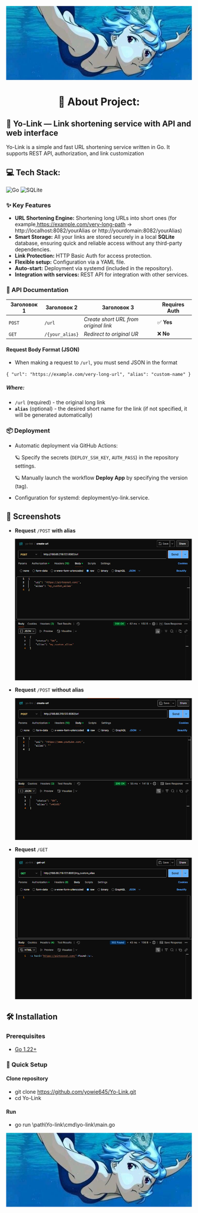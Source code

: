 <img src="screenshots/prev.jpg" width="100%" height="200px" alt="Preview">

<h1 align="center">💫 About Project:</h1>

## 🧸 Yo-Link — Link shortening service with API and web interface

Yo-Link is a simple and fast URL shortening service written in Go. It supports REST API, authorization, and link customization

## 💻 Tech Stack:

![Go](https://img.shields.io/badge/go-%2300ADD8.svg?style=for-the-badge&logo=go&logoColor=white) ![SQLite](https://img.shields.io/badge/sqlite-%2307405e.svg?style=for-the-badge&logo=sqlite&logoColor=white)

### ✨ Key Features

- **URL Shortening Engine:** Shortening long URLs into short ones (for example,https://example.com/very-long-path → http://localhost:8082/yourAlias or http://yourdomain:8082/yourAlias)
- **Smart Storage:** All your links are stored securely in a local **SQLite** database, ensuring quick and reliable access without any third-party dependencies.
- **Link Protection:** HTTP Basic Auth for access protection.
- **Flexible setup:** Configuration via a YAML file.
- **Auto-start:** Deployment via systemd (included in the repository).
- **Integration with services:** REST API for integration with other services.

### 📄 API Documentation

| Заголовок 1 | Заголовок 2     | Заголовок 3                           | Requires Auth |
| ----------- | --------------- | ------------------------------------- | ------------- |
| `POST`      | `/url`          | _Create short URL from original link_ | ✅ **Yes**    |
| `GET`       | `/{your_alias}` | _Redirect to original UR_             | ❌ **No**     |

#### Request Body Format (JSON)

- When making a request to `/url`, you must send JSON in the format

`{
  "url": "https://example.com/very-long-url",
  "alias": "custom-name"
}`

##### Where:

- `/url` (required) - the original long link
- **`alias`** (optional) - the desired short name for the link (if not specified, it will be generated automatically)

### 📦 Deployment

- Automatic deployment via GitHub Actions:

  🪐 Specify the secrets (`DEPLOY_SSH_KEY`, `AUTH_PASS`) in the repository settings.

  🪐 Manually launch the workflow **Deploy App** by specifying the version (tag).

- Configuration for systemd: deployment/yo-link.service.

## 📸 Screenshots

- **Request** `/POST` **with alias**

  ![post-with-alias](screenshots/post-with-alias.jpg)

- **Request** `/POST` **without alias**

  ![post-without-alias](screenshots/post-without-alias.jpg)

- **Request** `/GET`

  ![get](screenshots/get.jpg)

## 🛠️ Installation

### Prerequisites

- [Go 1.22+](https://golang.org/dl/)

### 🪭 Quick Setup

#### Clone repository

- git clone https://github.com/yowie645/Yo-Link.git
- cd Yo-Link

#### Run

- go run \path\Yo-link\cmd\yo-link\main.go

<img src="screenshots/prev.jpg" width="100%" height="200px" alt="Preview">
